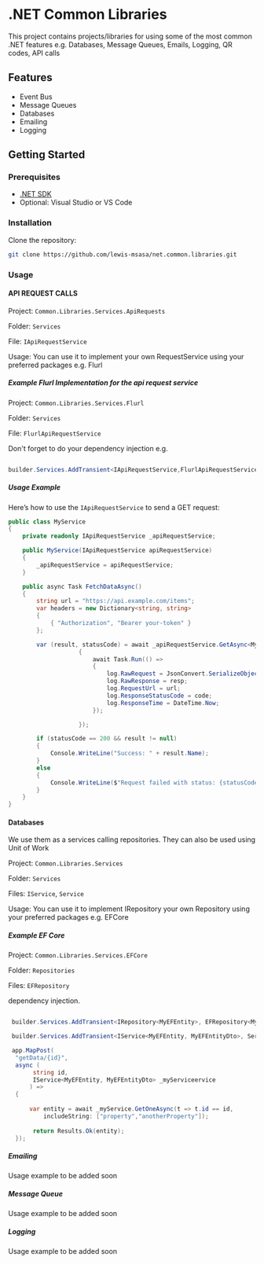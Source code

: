 # .NET Common Libraries

This project contains projects/libraries for using some of the most common .NET features e.g. Databases, Message Queues, Emails, Logging, QR codes, API calls

## Features

- Event Bus
- Message Queues
- Databases
- Emailing
- Logging

## Getting Started

### Prerequisites

- [.NET SDK](https://dotnet.microsoft.com/en-us/download)
- Optional: Visual Studio or VS Code

### Installation

Clone the repository:

```bash
git clone https://github.com/lewis-msasa/net.common.libraries.git

```

### Usage

#### API REQUEST CALLS

Project: `Common.Libraries.Services.ApiRequests`

Folder: `Services`

File: `IApiRequestService`

Usage: You can use it to implement your own RequestService using your preferred packages e.g. Flurl

##### Example Flurl Implementation for the api request service

Project: `Common.Libraries.Services.Flurl`

Folder: `Services`

File: `FlurlApiRequestService`

Don't forget to do your dependency injection e.g.

```csharp

builder.Services.AddTransient<IApiRequestService,FlurlApiRequestService>();

```

##### Usage Example

Here’s how to use the `IApiRequestService` to send a GET request:

```csharp
public class MyService
{
    private readonly IApiRequestService _apiRequestService;

    public MyService(IApiRequestService apiRequestService)
    {
        _apiRequestService = apiRequestService;
    }

    public async Task FetchDataAsync()
    {
        string url = "https://api.example.com/items";
        var headers = new Dictionary<string, string>
        {
            { "Authorization", "Bearer your-token" }
        };

        var (result, statusCode) = await _apiRequestService.GetAsync<MyResponseModel>(url, headers, logRequest: async (req, resp, code) =>
                    {
                        await Task.Run(() =>
                        {
                            log.RawRequest = JsonConvert.SerializeObject(data);
                            log.RawResponse = resp;
                            log.RequestUrl = url;
                            log.ResponseStatusCode = code;
                            log.ResponseTime = DateTime.Now;
                        });

                    });

        if (statusCode == 200 && result != null)
        {
            Console.WriteLine("Success: " + result.Name);
        }
        else
        {
            Console.WriteLine($"Request failed with status: {statusCode}");
        }
    }
}

```

#### Databases

We use them as a services calling repositories. They can also be used using Unit of Work

Project: `Common.Libraries.Services`

Folder: `Services`

Files: `IService`, `Service`

Usage: You can use it to implement IRepository your own Repository using your preferred packages e.g. EFCore

##### Example EF Core

Project: `Common.Libraries.Services.EFCore`

Folder: `Repositories`

Files: `EFRepository`

dependency injection.

```csharp

 builder.Services.AddTransient<IRepository<MyEFEntity>, EFRepository<MyEFEntity, DBContext>>();

 builder.Services.AddTransient<IService<MyEFEntity, MyEFEntityDto>, Service<MyEFEntity, MyEFEntityDto>>();

```

```csharp
 app.MapPost(
  "getData/{id}",
  async (
       string id,
       IService<MyEFEntity, MyEFEntityDto> _myServiceervice
      ) =>
  {
     
      var entity = await _myService.GetOneAsync(t => t.id == id,
          includeString: ["property","anotherProperty"]);
    
       return Results.Ok(entity);
  });
```

##### Emailing

Usage example to be added soon

##### Message Queue

Usage example to be added soon

##### Logging

Usage example to be added soon



